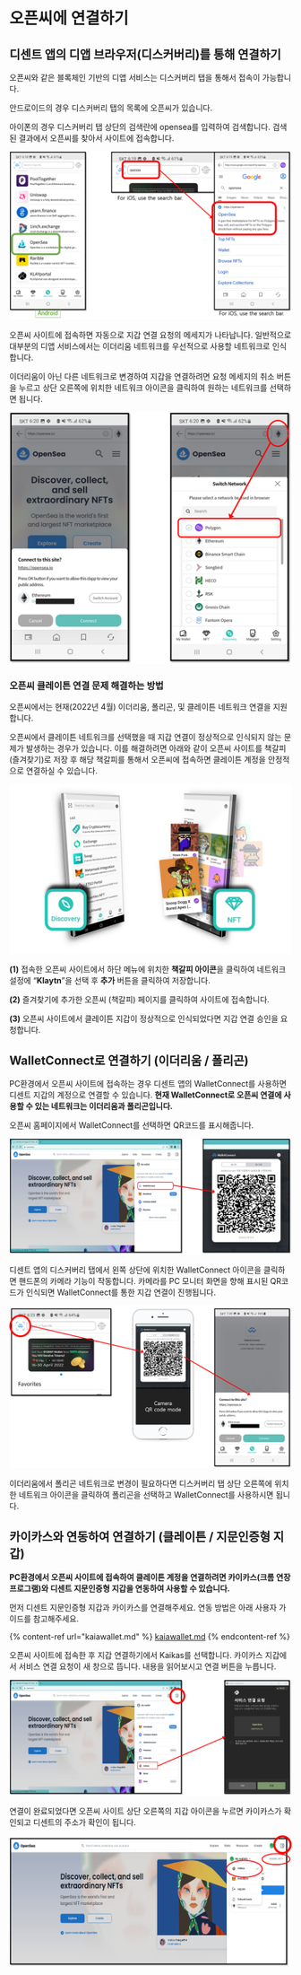# 오픈씨에 연결하기

## 디센트 앱의 디앱 브라우저(디스커버리)를 통해 연결하기

오픈씨와 같은 블록체인 기반의 디앱 서비스는 디스커버리 탭을 통해서 접속이 가능합니다.

안드로이드의 경우 디스커버리 탭의 목록에 오픈씨가 있습니다.

아이폰의 경우 디스커버리 탭 상단의 검색란에 opensea를 입력하여 검색합니다. 검색된 결과에서 오픈씨를 찾아서 사이트에 접속합니다.

![](<../.gitbook/assets/그림1 (2) (1).png>)

오픈씨 사이트에 접속하면 자동으로 지갑 연결 요청의 메세지가 나타납니다. 일반적으로 대부분의 디앱 서비스에서는 이더리움 네트워크를 우선적으로 사용할 네트워크로 인식합니다.

이더리움이 아닌 다른 네트워크로 변경하여 지갑을 연결하려면 요청 메세지의 취소 버튼을 누르고 상단 오른쪽에 위치한 네트워크 아이콘을 클릭하여 원하는 네트워크를 선택하면 됩니다. &#x20;

![](<../.gitbook/assets/그림2 (3) (1) (1).png>)

### 오픈씨 클레이튼 연결 문제 해결하는 방법

오픈씨에서는 현재(2022년 4월) 이더리움, 폴리곤, 및 클레이튼 네트워크 연결을 지원합니다.&#x20;

오픈씨에서 클레이튼 네트워크를 선택했을 때 지갑 연결이 정상적으로 인식되지 않는 문제가 발생하는 경우가 있습니다. 이를 해결하려면 아래와 같이 오픈씨 사이트를 책갈피(즐겨찾기)로 저장 후 해당 책갈피를 통해서 오픈씨에 접속하면 클레이튼 계정을 안정적으로 연결하실 수 있습니다.&#x20;

![](<../.gitbook/assets/그림3 (4).png>)

**(1)** 접속한 오픈씨 사이트에서 하단 메뉴에 위치한 **책갈피 아이콘**을 클릭하여 네트워크 설정에 “**Klaytn**”을 선택 후 **추가** 버튼을 클릭하여 저장합니다.

**(2)** 즐겨찾기에 추가한 오픈씨 (책갈피) 페이지를 클릭하여 사이트에 접속합니다.

**(3)** 오픈씨 사이트에서 클레이튼 지갑이 정상적으로 인식되었다면 지갑 연결 승인을 요청합니다.

## WalletConnect로 연결하기 (이더리움 / 폴리곤)

PC환경에서 오픈씨 사이트에 접속하는 경우 디센트 앱의 WalletConnect를 사용하면 디센트 지갑의 계정으로 연결할 수 있습니다. **현재 WalletConnect로 오픈씨 연결에 사용할 수 있는 네트워크는 이더리움과 폴리곤입니다.**

오픈씨 홈페이지에서 WalletConnect를 선택하면 QR코드를 표시해줍니다.

![](<../.gitbook/assets/그림4 (1) (1) (1).png>)

디센트 앱의 디스커버리 탭에서 왼쪽 상단에 위치한 WalletConnect 아이콘을 클릭하면 핸드폰의 카메라 기능이 작동합니다. 카메라를 PC 모니터 화면을 향해 표시된 QR코드가 인식되면 WalletConnect를 통한 지갑 연결이 진행됩니다.

![](<../.gitbook/assets/그림5 (1) (1).png>)

이더리움에서 폴리곤 네트워크로 변경이 필요하다면 디스커버리 탭 상단 오른쪽에 위치한 네트워크 아이콘을 클릭하여 폴리곤을 선택하고 WalletConnect를 사용하시면 됩니다.

## 카이카스와 연동하여 연결하기 (클레이튼 / 지문인증형 지갑)&#x20;

**PC환경에서 오픈씨 사이트에 접속하여 클레이튼 계정을 연결하려면 카이카스(크롬 연장 프로그램)와 디센트 지문인증형 지갑을 연동하여 사용할 수 있습니다.**

먼저 디센트 지문인증형 지갑과 카이카스를 연결해주세요. 연동 방법은 아래 사용자 가이드를 참고해주세요.

{% content-ref url="kaiawallet.md" %}
[kaiawallet.md](kaiawallet.md)
{% endcontent-ref %}

오픈씨 사이트에 접속한 후 지갑 연결하기에서 Kaikas를 선택합니다. 카이카스 지갑에서 서비스 연결 요청이 새 창으로 뜹니다. 내용을 읽어보시고 연결 버튼을 누릅니다.

![](<../.gitbook/assets/그림6 (1) (1).png>)

연결이 완료되었다면 오픈씨 사이트 상단 오른쪽의 지갑 아이콘을 누르면 카이카스가 확인되고 디센트의 주소가 확인이 됩니다.

![](<../.gitbook/assets/그림7 (1) (1).png>)
